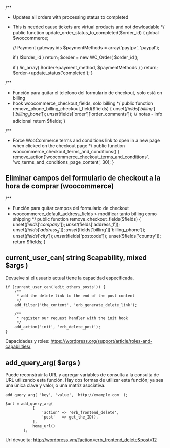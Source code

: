   /**
   * Updates all orders with processing status to completed
   * This is needed cause tickets are virtual products and not dowloadable 
   */
  public function update_order_status_to_completed($order_id)
  {
      global $woocommerce;
      
      // Payment gateway ids
      $paymentMethods = array('paytpv', 'paypal');
      
      if ( !$order_id ) return;
      $order = new WC_Order( $order_id );

      if ( !in_array( $order->payment_method, $paymentMethods ) ) return;
      $order->update_status('completed');
  }
  
  /**
  * Función para quitar el telefono del formulario de checkout, solo está en billing
  * hook woocommerce_checkout_fields, solo billing 
  */
  public function remove_phone_billing_checkout_field($fields)
  {
    unset($fields['billing']['billing_phone']);
    unset($fields['order']['order_comments']); // notas - info adicional
    return $fields;
  }

  /**
   * Force WooCommerce terms and conditions link to open in a new page when clicked on the checkout page
   */
  public function woocommerce_checkout_terms_and_conditions()
  {
    remove_action('woocommerce_checkout_terms_and_conditions', 'wc_terms_and_conditions_page_content', 30);
  }

## Eliminar campos  del formulario de checkout a la hora de comprar (woocommerce)

  /**
  * Función para quitar campos  del formulario de checkout
  * woocommerce_default_address_fields > modificar tanto billing como shipping
  */
  public function remove_checkout_fields($fields)
  {
    unset($fields['company']);
    unset($fields['address_1']);
    unset($fields['address_2']);
    unset($fields['billing']['billing_phone']);
    unset($fields['city']);
    unset($fields['postcode']);
    unset($fields['country']);
    return $fields;
  }

## current_user_can( string $capability, mixed $args )

Devuelve si el usuario actual tiene la capacidad especificada.

    if (current_user_can('edit_others_posts')) {
        /**
         * add the delete link to the end of the post content
         */
        add_filter('the_content', 'erb_generate_delete_link');

        /**
         * register our request handler with the init hook
         */
        add_action('init', 'erb_delete_post');
    }
Capacidades y roles: https://wordpress.org/support/article/roles-and-capabilities/


## add_query_arg( $args )

Puede reconstruir la URL y agregar variables de consulta a la consulta de URL utilizando esta función. Hay dos formas de utilizar esta función; ya sea una única clave y valor, o una matriz asociativa.

    add_query_arg( 'key', 'value', 'http://example.com' );

    $url = add_query_arg(
                [
                    'action' => 'erb_frontend_delete',
                    'post'   => get_the_ID(),
                ],
                home_url()
            );

Url devuelta: http://wordpress.vm/?action=erb_frontend_delete&post=12
